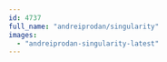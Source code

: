 ```yaml
---
id: 4737
full_name: "andreiprodan/singularity"
images: 
  - "andreiprodan-singularity-latest"
---
```

